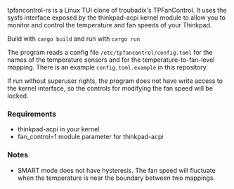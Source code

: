 tpfancontrol-rs is a Linux TUI clone of troubadix's TPFanControl. It uses the sysfs interface exposed by the thinkpad-acpi kernel module to allow you to monitor and control the temperature and fan speeds of your Thinkpad.

Build with `cargo build` and run with `cargo run`

The program reads a config file `/etc/tpfancontrol/config.toml` for the names of the temperature sensors and for the temperature-to-fan-level mapping. There is an example `config.toml.example` in this repository.

If run without superuser rights, the program does not have write access to the kernel interface, so the controls for modifying the fan speed will be locked.


### Requirements

- thinkpad-acpi in your kernel
- fan_control=1 module parameter for thinkpad-acpi


### Notes

- SMART mode does not have hysteresis. The fan speed will fluctuate when the temperature is near the boundary between two mappings.
